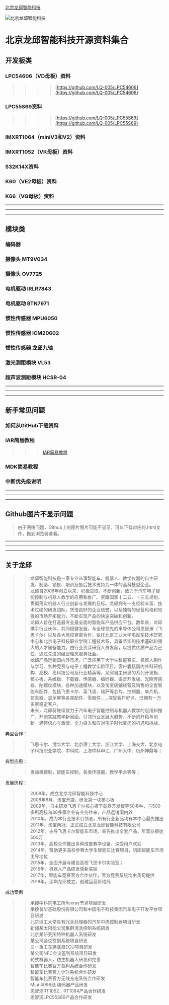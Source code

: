 [北京龙邱智能科技](http://shop36265907.taobao.com)

![北京龙邱智能科技](https://note.youdao.com/yws/api/personal/file/WEB8a51a3385904ba8d4505271e9e9be364?method=download&shareKey=c0de97cb64246fe4120904147dbaf057 "北京龙邱智能科技")

# 北京龙邱智能科技开源资料集合

## 开发板类

### LPC54606（VD母板）资料  
>>>>[https://github.com/LQ-005/LPC54606](https://github.com/LQ-005/LPC54606)

### LPC55S69资料  
>>>>[https://github.com/LQ-005/LPC55S69](https://github.com/LQ-005/LPC55S69)

### IMXRT1064（miniV3和V2）资料  


### IMXRT1052（VK母板）资料  


### S32K14X资料  

### K60（VE2母板）资料  


### K66（VG母板）资料  

---
---
---
## 模块类
### 编码器

### 摄像头 MT9V034

### 摄像头 OV7725

### 电机驱动 IRLR7843

### 电机驱动 BTN7971

### 惯性传感器 MPU6050

### 惯性传感器 ICM20602

### 惯性传感器 龙邱九轴

### 激光测距模块 VL53

### 超声波测距模块 HCSR-04


---
---
---


## 新手常见问题

### 如何从GitHub下载资料

### IAR简易教程

>>>[IAR简易教程](https://github.com/LQ-005/ALL/tree/master/IAR%E7%AE%80%E6%98%93%E6%95%99%E7%A8%8B)

### MDK简易教程

### 中断优先级说明

---
---
---

## Github图片不显示问题

>由于网络问题，Github上的图片图片可能不显示，可以下载对应的.html文件，拖到浏览器查看。

---
---
---

## 关于龙邱
>>龙邱智能科技是一家专业从事智能车、机器人、教学仪器的自主研发、制造、销售、培训及售后技术支持为一体的高科技型企业。  
>>龙邱自2008年创立以来，积极进取，不断创新，致力于汽车电子智能控制与机器人教学的应用和推广。紧跟国家十二五、十三五规划，贯彻落实机器人行业创新与发展的目标。龙邱拥有一支经验丰富、技术过硬的研发团队，凭借良好的企业信誉，以及独特的经营风格和较强的市场开拓能力，不断实现产品的快速突破和创新。    
>>龙邱人旨在打造最专业最全面的智能车产品供应平台。数年来，龙邱携手行业伙伴，共同稳健发展，与全球领先的半导体公司恩智浦（飞思卡尔）以及各大高校紧密合作，依托北京工业大学电动车技术研究中心和北京电子科技职业学院工程技术系，具备坚实的技术基础和强大的人才储备能力。由行业资深研究人员发起，以提供优质产品为己任，通过先进的经营理念服务社会。  
>>龙邱产品远销国内外市场，广泛应用于大学生智能赛车、机器人制作与学习、各种竞赛与电子工程教学实验项目。客户囊括国内外科研机构、高校、高科技公司及行业精英等。龙邱自主研发的系列开发板、核心板、系统板、下载器、传感器、编码器、语音开发板、光照传感器、陀螺仪模块、各种加速模块，以及淘宝店铺经营及销售的全套智能车配件，包括飞思卡尔、英飞凌、瑞萨等芯片、控制器、单片机、仿真器、显示屏等各类配件、零器件……深受客户好评，已拥有一万多家稳定客户。  
>>未来，龙邱将继续致力于汽车电子智能控制与机器人教学的应用和推广，开创实践教学新局面，引领行业发展大趋势，不断的开拓与创新，满怀信心与激情，全力投入和应对电子时代变迁的机遇和挑战。

典型合作：
>>飞思卡尔、清华大学、北京理工大学、浙江大学、上海交大、北京电子科技职业学院、中科院、上海中科申江、广州大中、杭州神鼎等；    

典型应用：
>>发动机控制，智能车控制，各类传感器，教学平台等等；  

发展历程：  
>>2008年，成立北京龙邱智能科技中心  
>>2008年8月，淘宝开店，研发第一块核心板  
>>2009年，自主研发飞思卡尔核心板下载器开发板等50多种，与500多所高校和30多家企业有业务往来，产品远销国内外  
>>2010年，成为本行业技术引领者，所有行业新品均有本中心最先推出  
>>2011年，淘宝两冠，正式成立北京龙邱智能科技有限公司  
>>2012年，主导飞思卡尔智能车市场，率先推出全套产品，年营业额达500万  
>>2013年，高校合作推出多种成套教学设备，深受用户欢迎  
>>2014年，赞助更多高校参赛大学生智能车比赛项目，巩固智能车市场主导地位  
>>2015年，全面开展与建设高校飞思卡尔实验室；  
>>2016年，机器人产品研发获新突破  
>>2017年，智能车竞赛官方合作伙伴，官方竞赛系统均由我司提供  
>>2018年，深圳龙邱成立，创建运营新格局  
  
成功案例
>>承接中科院电工所flexray节点项目研发  
>>承接普华基础股份有限公司和中国电子科技集团汽车电子开发平台项目研发  
>>北京理工大学具有冗余处理器的汽车中央控制器项目研发  
>>新疆某太阳能公司集群清洗控制系统研发  
>>北京某研究所特种机器人系统研发  
>>某公司会议签到系统项目研发  
>>三一重工车辆底盘ECU项目研发  
>>某公司NFC会议签到系统项目研发  
>>轮式机器人，仿生机器人研发和完善  
>>智能车比赛官方裁判系统合作研发  
>>智能车比赛官方计时系统合作研发  
>>智能车比赛官方无线充电系统合作研发  
>>Mini 4096线 编码器产品研发  
>>恩智浦RT1052、RT1064产品合作研发  
>>恩智浦LPC55S69产品合作研发  
